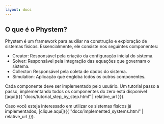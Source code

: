 ```yaml
---
layout: docs
---
```


## O que é o Phystem?
Phystem é um framework para auxiliar na construção e exploração de sistemas físicos. Essencialmente, ele consiste nos seguintes componentes:

- Creator: Responsável pela criação da configuração inicial do sistema.
- Solver: Responsável pela integração das equações que governam o sistema.
- Collector: Responsável pela coleta de dados do sistema.
- Simulation: Aplicação que engloba todos os outros componentes.

Cada componente deve ser implementado pelo usuário. Um tutorial passo a passo, implementando todos
os componentes do zero está disponível [aqui]({{ "docs/tutorial_step_by_step.html" | relative_url }}).

Caso você esteja interessado em utilizar os sistemas físicos já implementados, [clique aqui]({{ "docs/implemented_systems.html" | relative_url }}).
